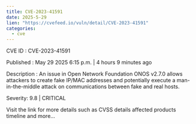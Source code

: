 ```yaml
---
title: CVE-2023-41591
date: 2025-5-29
lien: "https://cvefeed.io/vuln/detail/CVE-2023-41591"
categories:
  - cve
---
```


CVE ID : CVE-2023-41591

Published :  May 29
2025
6:15 p.m. | 4 hours
9 minutes ago

Description : An issue in Open Network Foundation ONOS v2.7.0 allows attackers to create fake IP/MAC addresses and potentially execute a man-in-the-middle attack on communications between fake and real hosts.

Severity: 9.8 | CRITICAL

Visit the link for more details
such as CVSS details
affected products
timeline
and more...
